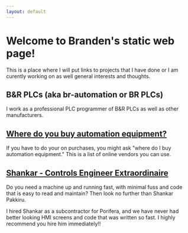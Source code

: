 ```yaml
---
layout: default
---
```

# Welcome to Branden's static web page!
This is a place where I will put links to projects that I have done or I am curently working on as well general interests and thoughts.

## B&R PLCs (aka br-automation or BR PLCs)
I work as a professional PLC programmer of B&R PLCs as well as other manufacturers.

## [Where do you buy automation equipment? ](./automationSalesWebsite.html)

If you have to do your on purchases, you might ask "where do I buy automation equipment." This is a list of online vendors you can use.

## [Shankar - Controls Engineer Extraordinaire](https://www.linkedin.com/in/shankar-pakkiru/)
Do you need a machine up and running fast, with minimal fuss and code that is easy to read and maintain? Then look no further than Shankar Pakkiru.

I hired Shankar as a subcontractor for Porifera, and we have never had better looking HMI screens and code that was written so fast. I highly recommend you hire him immediately!!
